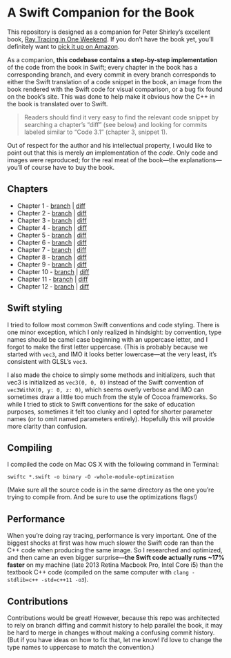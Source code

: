 # A Swift Companion for the Book
This repository is designed as a companion for Peter Shirley’s excellent book, [Ray Tracing in One Weekend](https://in1weekend.blogspot.com/2016/01/ray-tracing-in-one-weekend.html). If you don’t have the book yet, you’ll definitely want to [pick it up on Amazon](https://www.amazon.com/Ray-Tracing-Weekend-Minibooks-Book-ebook/dp/B01B5AODD8?ie=UTF8&camp=1789&creative=9325&creativeASIN=B01B5AODD8&linkCode=as2&linkId=OPNJXXJY2IBCMEGE&redirect=true&ref_=as_li_tl&tag=inonwe09-20).

As a companion, **this codebase contains a step-by-step implementation** of the code from the book in Swift; every chapter in the book has a corresponding branch, and every commit in every branch corresponds to either the Swift translation of a code snippet in the book, an image from the book rendered with the Swift code for visual comparison, or a bug fix found on the book’s site. This was done to help make it obvious how the C++ in the book is translated over to Swift.

> Readers should find it very easy to find the relevant code snippet by searching a chapter’s “diff” (see below) and looking for commits labeled similar to “Code 3.1” (chapter 3, snippet 1).

Out of respect for the author and his intellectual property, I would like to point out that this is merely *an* implementation of the *code*.  Only code and images were reproduced; for the real meat of the book—the explanations—you’ll of course have to buy the book.



## Chapters
- Chapter 1 - [branch](https://github.com/mebmichael/InOneWeekendSwift/tree/ch1) | [diff](https://github.com/mebmichael/InOneWeekendSwift/compare/ch1)
- Chapter 2 - [branch](https://github.com/mebmichael/InOneWeekendSwift/tree/ch2) | [diff](https://github.com/mebmichael/InOneWeekendSwift/compare/ch1...ch2)
- Chapter 3 - [branch](https://github.com/mebmichael/InOneWeekendSwift/tree/ch3) | [diff](https://github.com/mebmichael/InOneWeekendSwift/compare/ch2...ch3)
- Chapter 4 - [branch](https://github.com/mebmichael/InOneWeekendSwift/tree/ch4) | [diff](https://github.com/mebmichael/InOneWeekendSwift/compare/ch3...ch4)
- Chapter 5 - [branch](https://github.com/mebmichael/InOneWeekendSwift/tree/ch5) | [diff](https://github.com/mebmichael/InOneWeekendSwift/compare/ch4...ch5)
- Chapter 6 - [branch](https://github.com/mebmichael/InOneWeekendSwift/tree/ch6) | [diff](https://github.com/mebmichael/InOneWeekendSwift/compare/ch5...ch6)
- Chapter 7 - [branch](https://github.com/mebmichael/InOneWeekendSwift/tree/ch7) | [diff](https://github.com/mebmichael/InOneWeekendSwift/compare/ch6...ch7)
- Chapter 8 - [branch](https://github.com/mebmichael/InOneWeekendSwift/tree/ch8) | [diff](https://github.com/mebmichael/InOneWeekendSwift/compare/ch7...ch8)
- Chapter 9 - [branch](https://github.com/mebmichael/InOneWeekendSwift/tree/ch9) | [diff](https://github.com/mebmichael/InOneWeekendSwift/compare/ch8...ch9)
- Chapter 10 - [branch](https://github.com/mebmichael/InOneWeekendSwift/tree/ch10) | [diff](https://github.com/mebmichael/InOneWeekendSwift/compare/ch9...ch10)
- Chapter 11 - [branch](https://github.com/mebmichael/InOneWeekendSwift/tree/ch11) | [diff](https://github.com/mebmichael/InOneWeekendSwift/compare/ch10...ch11)
- Chapter 12 - [branch](https://github.com/mebmichael/InOneWeekendSwift/tree/ch12) | [diff](https://github.com/mebmichael/InOneWeekendSwift/compare/ch11...ch12)

## Swift styling
I tried to follow most common Swift conventions and code styling. There is one minor exception, which I only realized in hindsight: by convention, type names should be camel case beginning with an uppercase letter, and I forgot to make the first letter uppercase. (This is probably because we started with `vec3`, and IMO it looks better lowercase—at the very least, it’s consistent with GLSL’s `vec3`.

I also made the choice to simply some methods and initializers, such that vec3 is initialized as `vec3(0, 0, 0)` instead of the Swift convention of `vec3WithX(0, y: 0, z: 0)`, which seems overly verbose and IMO can sometimes draw a little too much from the style of Cocoa frameworks. So while I tried to stick to Swift conventions for the sake of education purposes, sometimes it felt too clunky and I opted for shorter parameter names (or to omit named parameters entirely). Hopefully this will provide more clarity than confusion.

## Compiling
I compiled the code on Mac OS X with the following command in Terminal:

`swiftc *.swift -o binary -O -whole-module-optimization`

(Make sure all the source code is in the same directory as the one you’re trying to compile from. And be sure to use the optimizations flags!)

## Performance
When you’re doing ray tracing, performance is very important. One of the biggest shocks at first was how much slower the Swift code ran than the C++ code when producing the same image. So I researched and optimized, and then came an even bigger surprise—**the Swift code actually runs ~17% faster** on my machine (late 2013 Retina Macbook Pro, Intel Core i5) than the textbook C++ code (compiled on the same computer with `clang -stdlib=c++ -std=c++11 -o3`).

## Contributions
Contributions would be great! However, because this repo was architected to rely on branch diffing and commit history to help parallel the book, it may be hard to merge in changes without making a confusing commit history. (But if you have ideas on how to fix that, let me know! I’d love to change the type names to uppercase to match the convention.)
